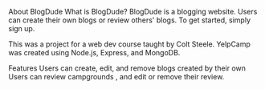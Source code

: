About BlogDude
What is BlogDude?
BlogDude is a blogging website. Users can create their own blogs or review others' blogs. To get started, simply sign up.

This was a project for a web dev course taught by Colt Steele. YelpCamp was created using Node.js, Express, and MongoDB.

Features
Users can create, edit, and remove blogs created by their own
Users can review campgrounds , and edit or remove their review.